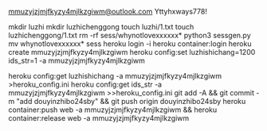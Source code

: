 mmuzyjzjmjfkyzy4mjlkzgiwm@outlook.com
Yttyhxways778!

mkdir luzhi
mkdir luzhichenggong
touch luzhi/1.txt
touch luzhichenggong/1.txt
rm -rf sess/whynotlovexxxxxx*
python3 sessgen.py
mv whynotlovexxxxxx* sess
heroku login -i
heroku container:login
heroku create mmuzyjzjmjfkyzy4mjlkzgiwm
heroku config:set luzhishichang=1200 ids_str=1 -a mmuzyjzjmjfkyzy4mjlkzgiwm

heroku config:get luzhishichang -a mmuzyjzjmjfkyzy4mjlkzgiwm >heroku_config.ini
heroku config:get ids_str -a mmuzyjzjmjfkyzy4mjlkzgiwm >>heroku_config.ini
git add -A && git commit -m "add douyinzhibo24sby" && git push origin douyinzhibo24sby
heroku container:push web -a mmuzyjzjmjfkyzy4mjlkzgiwm && heroku container:release web -a mmuzyjzjmjfkyzy4mjlkzgiwm
